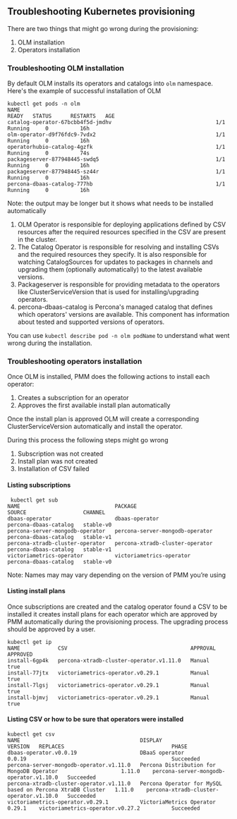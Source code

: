 ## Troubleshooting Kubernetes provisioning

There are two things that might go wrong during the provisioning:

1. OLM installation
2. Operators installation

### Troubleshooting OLM installation

By default OLM installs its operators and catalogs into `olm` namespace. Here's the example of successful installation of OLM

```
kubectl get pods -n olm
NAME                                                              READY   STATUS      RESTARTS   AGE
catalog-operator-67bcbb4f5d-jmdhv                                 1/1     Running     0          16h
olm-operator-d9f76fdc9-7vdx2                                      1/1     Running     0          16h
operatorhubio-catalog-4gzfk                                       1/1     Running     0          74s
packageserver-877948445-swdq5                                     1/1     Running     0          16h
packageserver-877948445-sz44r                                     1/1     Running     0          16h
percona-dbaas-catalog-777hb                                       1/1     Running     0          16h
```

Note: the output may be longer but it shows what needs to be installed automatically

1. OLM Operator is responsible for deploying applications defined by CSV resources after the required resources specified in the CSV are present in the cluster.
2. The Catalog Operator is responsible for resolving and installing CSVs and the required resources they specify. It is also responsible for watching CatalogSources for updates to packages in channels and upgrading them (optionally automatically) to the latest available versions.
3. Packageserver is responsible for providing metadata to the operators like ClusterServiceVersion that is used for installing/upgrading operators.
4. percona-dbaas-catalog is Percona's managed catalog that defines which operators' versions are available. This component has information about tested and supported versions of operators.

You can use `kubectl describe pod -n olm podName` to understand what went wrong during the installation.

### Troubleshooting operators installation

Once OLM is installed, PMM does the following actions to install each operator:

1. Creates a subscription for an operator
2. Approves the first available install plan automatically

Once the install plan is approved OLM will create a corresponding ClusterServiceVersion automatically and install the operator.

During this process the following steps might go wrong

1. Subscription was not created
2. Install plan was not created
3. Installation of CSV failed

#### Listing subscriptions

```
 kubectl get sub
NAME                              PACKAGE                           SOURCE                  CHANNEL
dbaas-operator                    dbaas-operator                    percona-dbaas-catalog   stable-v0
percona-server-mongodb-operator   percona-server-mongodb-operator   percona-dbaas-catalog   stable-v1
percona-xtradb-cluster-operator   percona-xtradb-cluster-operator   percona-dbaas-catalog   stable-v1
victoriametrics-operator          victoriametrics-operator          percona-dbaas-catalog   stable-v0
```
Note: Names may may vary depending on the version of PMM you’re using

#### Listing install plans

Once subscriptions are created and the catalog operator found a CSV to be installed it creates install plans for each operator which are approved by PMM automatically during the provisioning process. The upgrading process should be approved by a user.

```
kubectl get ip
NAME            CSV                                       APPROVAL   APPROVED
install-6gp4k   percona-xtradb-cluster-operator.v1.11.0   Manual     true
install-77jtx   victoriametrics-operator.v0.29.1          Manual     true
install-7lgsj   victoriametrics-operator.v0.29.1          Manual     true
install-bjmvj   victoriametrics-operator.v0.29.1          Manual     true
```

#### Listing CSV or how to be sure that operators were installed

```
kubectl get csv
NAME                                      DISPLAY                                                      VERSION   REPLACES                                  PHASE
dbaas-operator.v0.0.19                    DBaaS operator                                               0.0.19                                              Succeeded
percona-server-mongodb-operator.v1.11.0   Percona Distribution for MongoDB Operator                    1.11.0    percona-server-mongodb-operator.v1.10.0   Succeeded
percona-xtradb-cluster-operator.v1.11.0   Percona Operator for MySQL based on Percona XtraDB Cluster   1.11.0    percona-xtradb-cluster-operator.v1.10.0   Succeeded
victoriametrics-operator.v0.29.1          VictoriaMetrics Operator                                     0.29.1    victoriametrics-operator.v0.27.2          Succeeded
```
